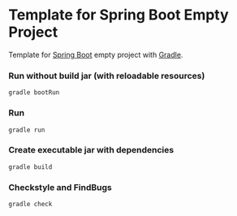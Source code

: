 Template for Spring Boot Empty Project
=====================

Template for [Spring Boot](http://projects.spring.io/spring-boot/) empty project with [Gradle](http://gradle.org/).

### Run without build jar (with reloadable resources)
```
gradle bootRun
```

### Run
```
gradle run
```

### Create executable jar with dependencies
```
gradle build
```

### Checkstyle and FindBugs
```
gradle check
```
